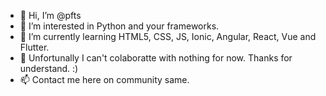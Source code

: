 - 👋 Hi, I’m @pfts
- 👀 I’m interested in Python and your frameworks. 
- 🌱 I’m currently learning HTML5, CSS, JS, Ionic, Angular, React, Vue and Flutter.
- 💞️ Unfortunally I can't colaboratte with nothing for now. Thanks for understand. :) 
- 📫 Contact me here on community same. 

<!---
pfts/pfts is a ✨ special ✨ repository because its `README.md` (this file) appears on your GitHub profile.
You can click the Preview link to take a look at your changes.
--->
